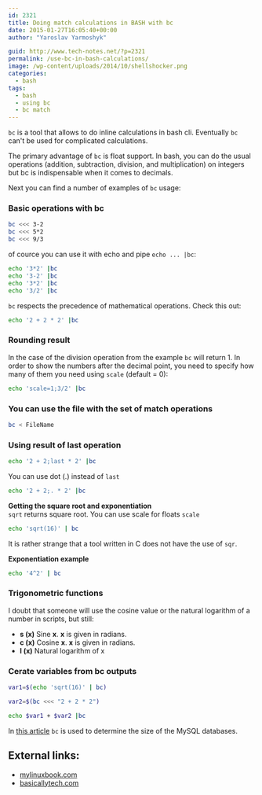 ```yaml
---
id: 2321
title: Doing match calculations in BASH with bc
date: 2015-01-27T16:05:40+00:00
author: "Yaroslav Yarmoshyk"

guid: http://www.tech-notes.net/?p=2321
permalink: /use-bc-in-bash-calculations/
image: /wp-content/uploads/2014/10/shellshocker.png
categories:
  - bash
tags:
  - bash
  - using bc
  - bc match
---
```

`bc` is a tool that allows to do inline calculations in bash cli.
Eventually `bc` can't be used for complicated calculations.

The primary advantage of `bc` is float support. In bash, you can do the usual operations (addition, subtraction, division, and multiplication) on integers but bc is indispensable when it comes to decimals.

Next you can find a number of examples of `bc` usage:

### Basic operations with bc
```bash
bc <<< 3-2  
bc <<< 5*2  
bc <<< 9/3
```
of cource you can use it with echo and pipe `echo ... |bc`:
```bash
echo '3*2' |bc  
echo '3-2' |bc  
echo '3*2' |bc  
echo '3/2' |bc
```
`bc`  respects the precedence of mathematical operations. Check this out:
```bash
echo '2 + 2 * 2' |bc
```

### Rounding result
In the case of the division operation from the example `bc` will return 1. In order to show the numbers after the decimal point, you need to specify how many of them you need using `scale` (default = 0):
```bash
echo 'scale=1;3/2' |bc
```

### You can use the file with the set of match operations
```bash
bc < FileName
```

### Using result of last operation
```bash
echo '2 + 2;last * 2' |bc
```

You can use dot (.) instead of `last`

```bash
echo '2 + 2;. * 2' |bc
```

**Getting the square root and exponentiation**  
`sqrt` returns square root. You can use scale for floats `scale`
```bash
echo 'sqrt(16)' | bc
```
It is rather strange that a tool written in C does not have the use of `sqr`.

**Exponentiation example**
```bash
echo '4^2' | bc
```

### Trigonometric functions
I doubt that someone will use the cosine value or the natural logarithm of a number in scripts, but still:
   * **s (x)** Sine **x**. **x** is given in radians.
   * **c (x)** Cosine **x**. **x** is given in radians.
   * **l (x)** Natural logarithm of x

### Cerate variables from bc outputs
```bash
var1=$(echo 'sqrt(16)' | bc)
```

```bash
var2=$(bc <<< "2 + 2 * 2")
```

```bash
echo $var1 + $var2 |bc
```

In [this article]("/mysql-database-size/") `bc` is used to determine the size of the MySQL databases.

## External links:
* [mylinuxbook.com]("http://mylinuxbook.com/linux-command-line-calculator-bc-examples/")
* [basicallytech.com]("http://www.basicallytech.com/blog/?/archives/23-command-line-calculations-using-bc.html")
